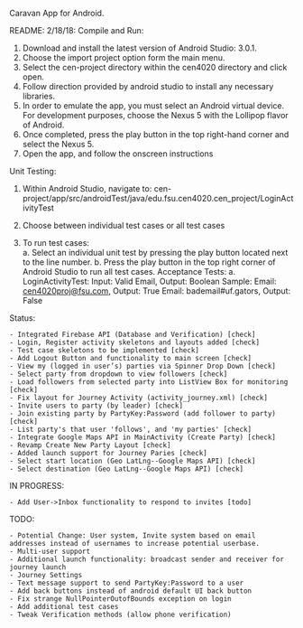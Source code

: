 Caravan App for Android. 

README:
2/18/18:
Compile and Run: 
1.	Download and install the latest version of Android Studio: 3.0.1. 
2.	Choose the import project option form the main menu. 
3.	Select the cen-project directory within the cen4020 directory and click open.
4.	Follow direction provided by android studio to install any necessary libraries. 
5.	In order to emulate the app, you must select an Android virtual device. For development purposes, choose the Nexus 5 with the Lollipop flavor of Android. 
6.	Once completed, press the play button in the top right-hand corner and select the Nexus 5.
7.	Open the app, and follow the onscreen instructions

Unit Testing:

1.	Within Android Studio, navigate to:
	cen-project/app/src/androidTest/java/edu.fsu.cen4020.cen_project/LoginActivityTest

2.	Choose between individual test cases or all test cases
3.	To run test cases:	
	a.	Select an individual unit test by pressing the play button located next to the line number. 
	b.	Press the play button in the top right corner of Android Studio to run all test cases. 
Acceptance Tests:
	a.	LoginActivityTest:  Input: Valid Email, Output: Boolean 
			Sample: Email: cen4020proj@fsu.com, Output: True
	        Email: bademail#uf.gators, Output: False


Status:
	
	- Integrated Firebase API (Database and Verification) [check]
	- Login, Register activity skeletons and layouts added [check]
	- Test case skeletons to be implemented [check]
	- Add Logout Button and functionality to main screen [check]
	- View my (logged in user’s) parties via Spinner Drop Down [check]
	- Select party from dropdown to view followers [check]
	- Load followers from selected party into ListView Box for monitoring [check]
	- Fix layout for Journey Activity (activity_journey.xml) [check]
	- Invite users to party (by leader) [check]
	- Join existing party by PartyKey:Password (add follower to party) [check]
	- List party's that user 'follows', and 'my parties' [check]
	- Integrate Google Maps API in MainActivity (Create Party) [check]
	- Revamp Create New Party Layout [check]
	- Added launch support for Journey Paries [check]
	- Select start location (Geo LatLng--Google Maps API) [check]
	- Select destination (Geo LatLng--Google Maps API) [check]

IN PROGRESS:

	- Add User->Inbox functionality to respond to invites [todo]

TODO:

	- Potential Change: User system, Invite system based on email addresses instead of usernames to increase potential userbase.
	- Multi-user support
	- Additional launch functionality: broadcast sender and receiver for journey launch
	- Journey Settings
	- Text message support to send PartyKey:Password to a user
	- Add back buttons instead of android default UI back button
	- Fix strange NullPointerOutofBounds exception on login
	- Add additional test cases
	- Tweak Verification methods (allow phone verification)
